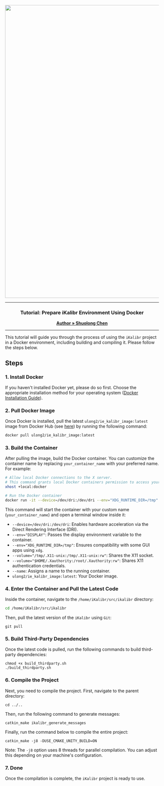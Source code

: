 <div style="text-align: center;">
    <img src="../img/logo.svg" style="width: 100vw; height: auto;">
</div>

---

<h3 align="center">Tutorial: Prepare iKalibr Environment Using Docker</h3>
<p align="center">
    <a href="https://github.com/Unsigned-Long"><strong>Author » Shuolong Chen</strong></a>
</p>


---



This tutorial will guide you through the process of using the `iKalibr` project in a Docker environment, including building and compiling it. Please follow the steps below.

## Steps

### 1. Install Docker

If you haven't installed Docker yet, please do so first. Choose the appropriate installation method for your operating system ([Docker Installation Guide](https://docs.docker.com/get-docker/)).

### 2. Pull Docker Image

Once Docker is installed, pull the latest `ulong2/ie_kalibr_image:latest` image from Docker Hub (see [here](https://hub.docker.com/repository/docker/ulong2/ie_kalibr_image/general)) by running the following command:

```bash
docker pull ulong2/ie_kalibr_image:latest
```

### 3. Build the Container

After pulling the image, build the Docker container. You can customize the container name by replacing `your_container_name` with your preferred name. For example:

```bash
# Allow local Docker connections to the X server.
# This command grants local Docker containers permission to access your host machine's X11 display.
xhost +local:docker

# Run the Docker container
docker run -it --device=/dev/dri:/dev/dri --env="XDG_RUNTIME_DIR=/tmp" --env="DISPLAY" --volume="/tmp/.X11-unix:/tmp/.X11-unix:rw" --volume="$HOME/.Xauthority:/root/.Xauthority:rw" --name your_container_name ulong2/ie_kalibr_image:latest
```

This command will start the container with your custom name (`your_container_name`) and open a terminal window inside it:

+ `--device=/dev/dri:/dev/dri`: Enables hardware acceleration via the Direct Rendering Interface (DRI).
+ `--env="DISPLAY"`: Passes the display environment variable to the container.
+ `--env="XDG_RUNTIME_DIR=/tmp"`: Ensures compatibility with some GUI apps using `xdg`.
+ `--volume="/tmp/.X11-unix:/tmp/.X11-unix:rw"`: Shares the X11 socket.
+ `--volume="$HOME/.Xauthority:/root/.Xauthority:rw"`: Shares X11 authentication credentials.
+ `--name`: Assigns a name to the running container.
+ `ulong2/ie_kalibr_image:latest`: Your Docker image.

### 4. Enter the Container and Pull the Latest Code

Inside the container, navigate to the `/home/iKalibr/src/ikalibr` directory:

```bash
cd /home/iKalibr/src/ikalibr
```

Then, pull the latest version of the `iKalibr` using `Git`:

```
git pull
```

### 5. Build Third-Party Dependencies

Once the latest code is pulled, run the following commands to build third-party dependencies:

```
chmod +x build_thirdparty.sh
./build_thirdparty.sh
```

### 6. Compile the Project

Next, you need to compile the project. First, navigate to the parent directory:

```
cd ../..
```

Then, run the following command to generate messages:

```
catkin_make ikalibr_generate_messages
```

Finally, run the command below to compile the entire project:

```
catkin_make -j8 -DUSE_CMAKE_UNITY_BUILD=ON
```

Note: The `-j8` option uses 8 threads for parallel compilation. You can adjust this depending on your machine's configuration.

### 7. Done

Once the compilation is complete, the `iKalibr` project is ready to use.
